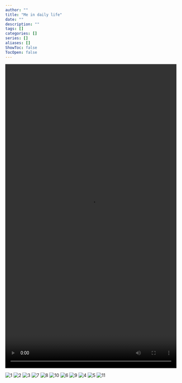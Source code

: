 ```yaml
---
author: ""
title: "Me in daily life"
date: ""
description: ""
tags: []
categories: []
series: []
aliases: []
ShowToc: false
TocOpen: false
---
```

<video id="myVideo" controls autoplay style="width: 540px; height: 960px;">
  <source src="https://files.catbox.moe/plyj9u.mp4" type="video/mp4">
</video>

<script>
  var video = document.getElementById("myVideo");

  // 添加其他控制功能，如暂停、音量等
  function pauseVideo() {
    video.pause();
  }

  function setVolume(volume) {
    video.volume = volume;
  }
</script>
![1](/life/2023-08-16_151655.jpg)
![2](/life/2023-09-07_040744.jpg)
![3](/life/2023-09-08_122426.jpg)
![7](/life/2023-08-18_190931.jpg)
![8](/life/2023-09-07_144048.jpg)
![10](/life/2023-10-09_165044.jpg)
![6](/life/2023-10-09_165440.jpg)
![9](/life/2023-10-09_165029.jpg)
![4](/life/2023-10-09_165036.jpg)
![5](/life/2023-10-09_165137.jpg)
![11](/life/2023-10-09_165205.jpg)
